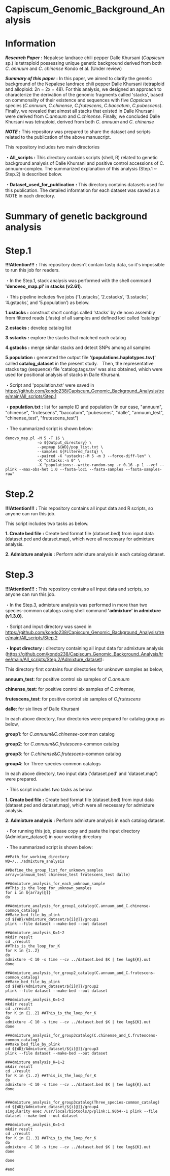 # Capiscum_Genomic_Background_Analysis
# Information

***Research Paper*** **:** Nepalese landrace chili pepper Dalle Khursani (*Capsicum* sp.) is tetraploid possessing unique genetic background derived from both *C*. *annuum* and *C*. *chinense*
                      Kondo et al. (Under review) 

***Summary of this paper*** **:** In this paper, we aimed to clarify the genetic background of the Nepalese landrace chili pepper Dalle Khursani (tetraploid and alloploid: 2n = 2x = 48). For this analysis, we designed an approach to characterize the derivation of the genomic fragments called 'stacks', based on commonality of their existence and sequences with five *Capsicum* species (*C.annuum*, *C.chinense*, *C.frutescens*, *C.baccatum*, *C.pubescens*). Finally, we revealed that almost all stacks that existed in Dalle Khursani were derived from *C.annuum* and *C.chinense*. Finally, we concluded Dalle Khursani was tetraploid, derived from both *C*. *annuum* and *C*. *chinense*

***NOTE*** **:** This repository was prepared to share the dataset and scripts related to the publication of the above manuscript. 

This repository includes two main directories

**・All_scripts** **:** This directory contains scripts (shell, R) related to genetic background analysis of Dalle Khursani and positive control accessions of C. annuum-complex. The summarized explanation of this analysis (Step.1 ~ Step.2) is described below.

**・Dataset_used_for_publication** **:** This directory contains datasets used for this publication. The detailed information for each dataset was saved as a NOTE in each directory.

# Summary of genetic background analysis
# Step.1
**!!!Attention!!!** **:** This repository doesn't contain fastq data, so it's impossible to run this job for readers.

・In the Step.1, stack analysis was performed with the shell command **'denoveo_map.pl' in stacks (v2.61)**.

・This pipeline includes five jobs (‘1.ustacks’, ‘2.cstacks’, ‘3.sstacks’, ‘4.gstacks’, and ‘5.population’) as below.

**1.ustacks** **:** construct short contigs called ‘stacks’ by de novo assembly from filtered reads (.fastq) of all samples and defined loci called ‘catalogs’ 

**2.cstacks** **:** develop catalog list

**3.sstacks** **:** explore the stacks that matched each catalog

**4.gstacks** **:** merge similar stacks and detect SNPs among all samples

**5.population** **:** generated the output file **'(populations.haplotypes.tsv)'** called **catalog_dataset** in the present study.　Then, the representative stacks tag (sequence) file 'catalog.tags.tsv' was also obtained, which were used for positional analysis of stacks in Dalle Khursani.

・Script and 'population.txt' were saved in https://github.com/kondo238/Capiscum_Genomic_Background_Analysis/tree/main/All_scripts/Step.1

**・population.txt** **:** list for sample ID and population (In our case, "annuum", "chinense", "frutescens", "baccatum", "pubescens", "dalle", "annuum_test", "chinense_test", "frutescens_test")

・The summarized script is shown below: 
```
denovo_map.pl -M 5 -T 16 \
              -o ${Output_directory} \
              --popmap ${WD}/pop_list.txt \
              --samples ${Filtered_fastq} \
              --paired -X "ustacks:-M 5 -m 3 --force-diff-len" \
              -X "cstacks:-n 0" \
              -X "populations:--write-random-snp -r 0.16 -p 1 --vcf --plink --max-obs-het 1.0 --fasta-loci --fasta-samples --fasta-samples-raw"
```


# Step.2
**!!!Attention!!!** **:** This repository contains all input data and R scripts, so anyone can run this job.

This script includes two tasks as below.

**1. Create bed file** **:** Create bed format file (dataset.bed) from input data (dataset.ped and dataset.map), which were all necessary for admixture analysis.

**2. Admixture analysis** **:** Perform admixture analysis in each catalog dataset.
#


# Step.3
**!!!Attention!!!** **:** This repository contains all input data and scripts, so anyone can run this job.

・In the Step.3, admixture analysis was performed in more than two species-common catalogs using shell command **'admixture' in admixture (v1.3.0)**.

・Script and input directory was saved in https://github.com/kondo238/Capiscum_Genomic_Background_Analysis/tree/main/All_scripts/Step.2

**・Input directory** **:** directory containing all input data for admixture analysis (https://github.com/kondo238/Capiscum_Genomic_Background_Analysis/tree/main/All_scripts/Step.2/Admixture_dataset):

This directory first contains four directories for unknown samples as below,

**annuum_test**: for positive control six samples of *C.annuum*

**chinense_test**: for positive control six samples of *C.chinense*, 

**frutescens_test**: for positive control six samples of *C.frutescens*

**dalle**: for six lines of Dalle Khursani

In each above directory, four directories were prepared for catalog group as below,

**group1**: for *C.annuum*&*C.chinense*-common catalog 

**group2**: for *C.annuum*&*C.frutescens*-common catalog 

**group3**: for *C.chinense*&*C.frutescens*-common catalog 

**group4**: for Three-species-common catalogs 

In each above directory, two input data ('dataset.ped' and 'dataset.map') were prepared.

・This script includes two tasks as below.

**1. Create bed file** **:** Create bed format file (dataset.bed) from input data (dataset.ped and dataset.map), which were all necessary for admixture analysis.

**2. Admixture analysis** **:** Perform admixture analysis in each catalog dataset.

・For running this job, please copy and paste the input directory (Admixture_dataset) in your working directory

・The summarized script is shown below: 
```
##Path_for_working_directory
WD=/.../admixture_analysis

##Define_the_group_list_for_unknown_samples
array=(annuum_test chinense_test frutescens_test dalle)

##Admixture_analysis_for_each_unknown_sample
##This_is_the_loop_for_unknown_samples
for i in ${array[@]}
do

##Admixture_analysis_for_group1_catalog(C.annuum_and_C.chinense-common_catalog)
##Make_bed_file_by_plink
cd ${WD}/Admixture_dataset/${i[@]}/group1
plink --file dataset --make-bed --out dataset

##Admixture_analysis_K=1~2
mkdir result
cd ./result
##This_is_the_loop_for_K
for K in {1..2}
do
admixture -C 10 -s time --cv ../dataset.bed $K | tee log${K}.out
done

##Admixture_analysis_for_group2_catalog(C.annuum_and_C.frutescens-common_catalog)
##Make_bed_file_by_plink
cd ${WD}/Admixture_dataset/${i[@]}/group2
plink --file dataset --make-bed --out dataset

##Admixture_analysis_K=1~2
mkdir result
cd ./result
for K in {1..2} ##This_is_the_loop_for_K
do
admixture -C 10 -s time --cv ../dataset.bed $K | tee log${K}.out
done

##Admixture_analysis_for_group3catalog(C.chinense_and_C.frutescens-common_catalog)
##Make_bed_file_by_plink
cd ${WD}/Admixture_dataset/${i[@]}/group3
plink --file dataset --make-bed --out dataset

##Admixture_analysis_K=1~2
mkdir result
cd ./result
for K in {1..2} ##This_is_the_loop_for_K
do
admixture -C 10 -s time --cv ../dataset.bed $K | tee log${K}.out
done


##Admixture_analysis_for_group3catalog(Three_species-common_catalog)
cd ${WD}/Admixture_dataset/${i[@]}/group4
singularity exec /usr/local/biotools/p/plink:1.90b4--1 plink --file dataset --make-bed --out dataset

##Admixture_analysis_K=1~3
mkdir result
cd ./result
for K in {1..3} ##This_is_the_loop_for_K
do
admixture -C 10 -s time --cv ../dataset.bed $K | tee log${K}.out
done

done

#end
```


